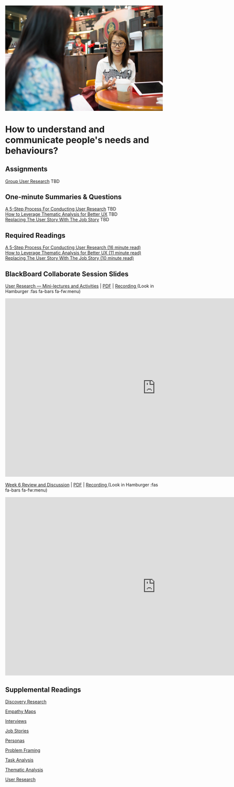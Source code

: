 ![Coffee Shop](assets/images/13966760787_2d0975e6bc_k.jpg ':class=banner-image')

# How to understand and communicate people's needs and behaviours?

## Assignments
[Group User Research](#) <span class='badge'> TBD</span>

## One-minute Summaries & Questions

[A 5-Step Process For Conducting User Research](#) <span class='badge'> TBD</span>  
[How to Leverage Thematic Analysis for Better UX](#) <span class='badge'> TBD</span>  
[Replacing The User Story With The Job Story](#) <span class='badge'> TBD</span>  

## Required Readings  
[A 5-Step Process For Conducting User Research (16 minute read)](https://www.smashingmagazine.com/2013/09/5-step-process-conducting-user-research/)  
[How to Leverage Thematic Analysis for Better UX (11 minute read)](https://www.toptal.com/designers/ux-research/thematic-analysis-for-ux)  
[Replacing The User Story With The Job Story (10 minute read)](https://jtbd.info/replacing-the-user-story-with-the-job-story-af7cdee10c27)  

## BlackBoard Collaborate Session Slides
[User Research — Mini-lectures and Activities](https://docs.google.com/presentation/d/e/2PACX-1vRWW-x6Q3e1PEKz3PTRD5zRzTaIIji2pmI1lmaO3AKkmDbRQIA1BpxExPDf1m5H5Q_Jvx8nGk_Rg1Kl/pub?start=false&loop=false&delayms=3000) | [PDF](#) | [Recording ](https://canvas.sfu.ca/courses/59869/external_tools/3544) (Look in Hamburger :fas fa-bars fa-fw:menu)  

<div class="video-container-16by9"><iframe src="https://docs.google.com/presentation/d/e/2PACX-1vRdfDDdBLFcwOJ4qUNWlGzyffy8qmRVZ32nsNwjT_Y2RjaBiFskNiVZKyTEWODwQqU1A1G85HAG9PaL/embed?start=false&loop=false&delayms=3000" frameborder="0" width="960" height="569" allowfullscreen="true" mozallowfullscreen="true" webkitallowfullscreen="true"></iframe></div>

[Week 6 Review and Discussion](https://docs.google.com/presentation/d/e/2PACX-1vTBZJSyvjdaTTc-FRtrf20vDvfNp18DbjUfdp339G0KCRUE7YjfafDQoVv8CDIIP95BrxyyPf2ZzE06/pub?start=false&loop=false&delayms=3000) | [PDF](#) | [Recording ](https://canvas.sfu.ca/courses/59869/external_tools/3544) (Look in Hamburger :fas fa-bars fa-fw:menu)  

<div class="video-container-16by9"><iframe src="https://docs.google.com/presentation/d/e/2PACX-1vRdfDDdBLFcwOJ4qUNWlGzyffy8qmRVZ32nsNwjT_Y2RjaBiFskNiVZKyTEWODwQqU1A1G85HAG9PaL/embed?start=false&loop=false&delayms=3000" frameborder="0" width="960" height="569" allowfullscreen="true" mozallowfullscreen="true" webkitallowfullscreen="true"></iframe></div>

## Supplemental Readings  

[Discovery Research](ux-techniques-guide/02.how-to-understand-and-communicate-peoples-needs-and-behaviors/discovery-research.md ':include')

[Empathy Maps](ux-techniques-guide/02.how-to-understand-and-communicate-peoples-needs-and-behaviors/empathy-maps.md ':include')

[Interviews](ux-techniques-guide/02.how-to-understand-and-communicate-peoples-needs-and-behaviors/interviews.md ':include')

[Job Stories](ux-techniques-guide/02.how-to-understand-and-communicate-peoples-needs-and-behaviors/job-stories.md ':include')

[Personas](ux-techniques-guide/02.how-to-understand-and-communicate-peoples-needs-and-behaviors/personas.md ':include')

[Problem Framing](ux-techniques-guide/02.how-to-understand-and-communicate-peoples-needs-and-behaviors/problem-framing.md ':include')

[Task Analysis](ux-techniques-guide/02.how-to-understand-and-communicate-peoples-needs-and-behaviors/task-analysis.md ':include')

[Thematic Analysis](ux-techniques-guide/02.how-to-understand-and-communicate-peoples-needs-and-behaviors/thematic-analysis.md ':include')

[User Research](ux-techniques-guide/02.how-to-understand-and-communicate-peoples-needs-and-behaviors/user-research.md ':include')
